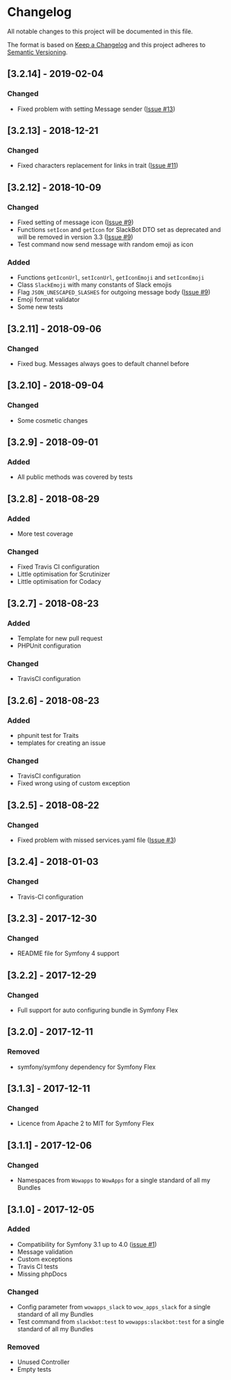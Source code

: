# Changelog
All notable changes to this project will be documented in this file.

The format is based on [Keep a Changelog](http://keepachangelog.com/en/1.0.0/)
and this project adheres to [Semantic Versioning](http://semver.org/spec/v2.0.0.html).

## [3.2.14] - 2019-02-04
### Changed
- Fixed problem with setting Message sender ([Issue #13](https://github.com/wow-apps/symfony-slack-bot/issues/13))

## [3.2.13] - 2018-12-21
### Changed
- Fixed characters replacement for links in trait ([Issue #11](https://github.com/wow-apps/symfony-slack-bot/issues/11))

## [3.2.12] - 2018-10-09
### Changed
- Fixed setting of message icon ([Issue #9](https://github.com/wow-apps/symfony-slack-bot/issues/9))
- Functions `setIcon` and `getIcon` for SlackBot DTO set as deprecated and will be removed in version 3.3 ([Issue #9](https://github.com/wow-apps/symfony-slack-bot/issues/9))
- Test command now send message with random emoji as icon

### Added
- Functions `getIconUrl`, `setIconUrl`, `getIconEmoji` and `setIconEmoji`
- Class `SlackEmoji` with many constants of Slack emojis
- Flag `JSON_UNESCAPED_SLASHES` for outgoing message body ([Issue #9](https://github.com/wow-apps/symfony-slack-bot/issues/9))
- Emoji format validator
- Some new tests

## [3.2.11] - 2018-09-06
### Changed
- Fixed bug. Messages always goes to default channel before

## [3.2.10] - 2018-09-04
### Changed
- Some cosmetic changes

## [3.2.9] - 2018-09-01
### Added
- All public methods was covered by tests

## [3.2.8] - 2018-08-29
### Added
- More test coverage

### Changed
- Fixed Travis CI configuration
- Little optimisation for Scrutinizer
- Little optimisation for Codacy

## [3.2.7] - 2018-08-23
### Added
- Template for new pull request
- PHPUnit configuration

### Changed
- TravisCI configuration

## [3.2.6] - 2018-08-23
### Added
- phpunit test for Traits
- templates for creating an issue

### Changed
- TravisCI configuration
- Fixed wrong using of custom exception

## [3.2.5] - 2018-08-22
### Changed
- Fixed problem with missed services.yaml file ([Issue #3](https://github.com/wow-apps/symfony-slack-bot/issues/3))

## [3.2.4] - 2018-01-03
### Changed
- Travis-CI configuration

## [3.2.3] - 2017-12-30
### Changed
- README file for Symfony 4 support

## [3.2.2] - 2017-12-29
### Changed
- Full support for auto configuring bundle in Symfony Flex

## [3.2.0] - 2017-12-11
### Removed
- symfony/symfony dependency for Symfony Flex

## [3.1.3] - 2017-12-11
### Changed
- Licence from Apache 2 to MIT for Symfony Flex

## [3.1.1] - 2017-12-06
### Changed
- Namespaces from `Wowapps` to `WowApps` for a single standard of all my Bundles

## [3.1.0] - 2017-12-05
### Added
- Compatibility for Symfony 3.1 up to 4.0 ([issue #1](https://github.com/wow-apps/symfony-slack-bot/issues/1))
- Message validation
- Custom exceptions
- Travis CI tests
- Missing phpDocs

### Changed
- Config parameter from `wowapps_slack` to `wow_apps_slack` for a single standard of all my Bundles
- Test command from `slackbot:test` to `wowapps:slackbot:test` for a single standard of all my Bundles

### Removed
- Unused Controller
- Empty tests
